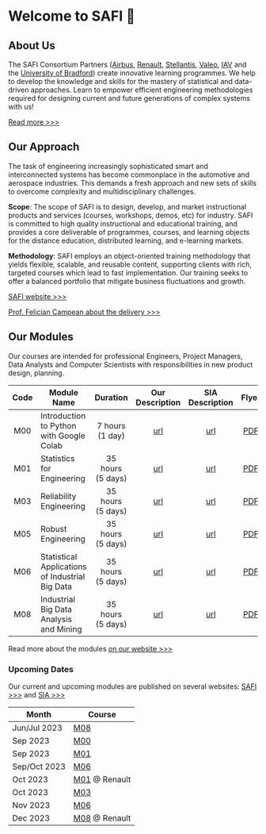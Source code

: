 # Welcome to SAFI :wave:

## About Us

The SAFI Consortium Partners ([Airbus][1], [Renault][2], [Stellantis][3], [Valeo][4], [IAV][5] and the [University of Bradford][6]) create innovative learning programmes. We help to develop the knowledge and skills for the mastery of statistical and data-driven approaches. Learn to empower efficient engineering methodologies required for designing current and future generations of complex systems with us!

[Read more >>>][7]



## Our Approach

The task of engineering increasingly sophisticated smart and interconnected systems has become commonplace in the automotive and aerospace industries. This demands a fresh approach and new sets of skills to overcome complexity and multidisciplinary challenges.

**Scope**: The scope of SAFI is to design, develop, and market instructional products and services (courses, workshops, demos, etc) for industry. SAFI is committed to high quality instructional and educational training, and provides a core deliverable of programmes, courses, and learning objects for the distance education, distributed learning, and e-learning markets.

**Methodology**: SAFI employs an object-oriented training methodology that yields flexible, scalable, and reusable content, supporting clients with rich, targeted courses which lead to fast implementation. Our training seeks to offer a balanced portfolio that mitigate business fluctuations and growth.

[SAFI website >>>][8]

[Prof. Felician Campean about the delivery >>>][9]



## Our Modules

Our courses are intended for professional Engineers, Project Managers, Data Analysts and Computer Scientists with responsibilities in new product design, planning.

| Code | Module Name                                     | Duration             | Our<br>Description | SIA<br>Description | Flyer     |
| :--: | ----------------------------------------------- | :------------------: | :----------------: | :----------------: | :-------: |
| M00  | Introduction to Python with Google Colab        | 7 hours<br>(1 day)   | [url][25]          | [url][10]          | [PDF][16] |
| M01  | Statistics for Engineering                      | 35 hours<br>(5 days) | [url][26]          | [url][11]          | [PDF][17] |
| M03  | Reliability Engineering                         | 35 hours<br>(5 days) | [url][27]          | [url][12]          | [PDF][18] |
| M05  | Robust Engineering                              | 35 hours<br>(5 days) | [url][28]          | [url][13]          | [PDF][19] |
| M06  | Statistical Applications of Industrial Big Data | 35 hours<br>(5 days) | [url][29]          | [url][14]          | [PDF][20] |
| M08  | Industrial Big Data Analysis and Mining         | 35 hours<br>(5 days) | [url][30]          | [url][15]          | [PDF][21] |

Read more about the modules [on our website >>>][22]


### Upcoming Dates

Our current and upcoming modules are published on several websites: [SAFI >>>][23] and [SIA >>>][24]

| Month        | Course              |
| ------------ | ------------------- |
| Jun/Jul 2023 | [M08][30]           |
| Sep 2023     | [M00][25]           |
| Sep 2023     | [M01][26]           |
| Sep/Oct 2023 | [M06][29]           |
| Oct 2023     | [M01][26] @ Renault |
| Oct 2023     | [M03][27]           |
| Nov 2023     | [M06][29]           |
| Dec 2023     | [M08][30] @ Renault |



<!-- LINKS -->
[1]: https://www.airbus.com/en 'Airbus'
[2]: https://www.renaultgroup.com/en/ 'Renault'
[3]: https://www.stellantis.com/en 'Stellantis'
[4]: https://www.valeo.com/en/ 'Valeo'
[5]: https://www.iav.com/en/ 'IAV'
[6]: https://bradford.ac.uk/ 'University of Bradford'
[7]: https://www.bradford.ac.uk/automotive-research-centre/safi/about-us/ 'SAFI: About Us'
[8]: https://www.bradford.ac.uk/automotive-research-centre/safi/ 'SAFI'
[9]: https://www.linkedin.com/feed/update/urn:li:activity:6987023976128507904 'LinkedIn: Felician Campean about SAFI'
[10]: https://www.sia.fr/formations/13-introduction-to-python-with-google-colab-safi-m0 'SIA: About M0'
[11]: https://www.sia.fr/formations/8-statistics-for-engineering 'SIA: About M1'
[12]: https://www.sia.fr/formations/9-statistics-for-engineering-safi-m3 'SIA: About M3'
[13]: https://www.sia.fr/formations/10-robust-engineering 'SIA: About M5'
[14]: https://www.sia.fr/formations/11-statistical-applications-of-industrial-big-data-safi-m6 'SIA: About M6'
[15]: https://www.sia.fr/formations/14-industrial-big-data-analysis-and-mining-safi-m8 'SIA: About M8'
[16]: https://www.sia.fr/medias/files_medias/flyer_safi_m0_maj07-01-2022.pdf 'SIA: M0 PDF Flyer'
[17]: https://www.sia.fr/medias/files_medias/flyer_safi_m1_maj_22-07-2022.pdf 'SIA: M1 PDF Flyer'
[18]: https://www.sia.fr/medias/files_medias/flyer_safi_m3_maj_22-07-2022.pdf 'SIA: M3 PDF Flyer'
[19]: https://www.sia.fr/medias/files_medias/flyer_safi_m5_maj_07-01-2022.pdf 'SIA: M5 PDF Flyer'
[20]: https://www.sia.fr/medias/files_medias/flyer_safi_m6_maj_07-01-2021.pdf 'SIA: M6 PDF Flyer'
[21]: https://www.sia.fr/medias/files_medias/flyer_safi_m8_maj_07-01-2021.pdf 'SIA: M8 PDF Flyer'
[22]: https://www.bradford.ac.uk/automotive-research-centre/safi/safi-modules/ 'SAFI: Our Modules'
[23]: https://www.bradford.ac.uk/automotive-research-centre/safi/upcoming-dates/ 'SAFI: Upcoming Dates'
[24]: https://www.sia.fr/formations/ 'SIA: Upcoming Dates'
[25]: https://github.com/ub-safi/m00-intro-to-python-with-colab 'M00 Public Repository'
[26]: https://github.com/ub-safi/m01-statistics-for-engineering 'M01 Public Repository'
[27]: https://github.com/ub-safi/m03-reliability-engineering 'M03 Public Repository'
[28]: https://github.com/ub-safi/m05-robust-engineering 'M05 Public Repository'
[29]: https://github.com/ub-safi/m06-industrial-big-data-statistical-applications 'M06 Public Repository'
[30]: https://github.com/ub-safi/m08-industrial-big-data-analysis-and-mining 'M08 Public Repository'
